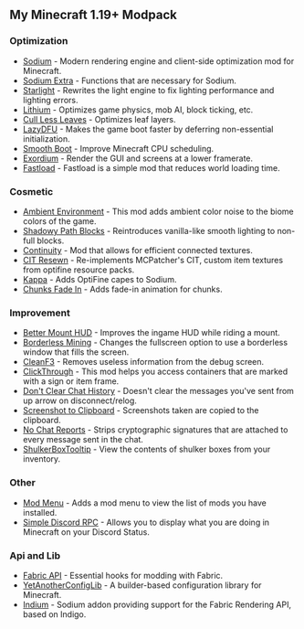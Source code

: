 ## My Minecraft 1.19+ Modpack 
### Optimization
-  	[Sodium](https://modrinth.com/mod/sodium) - Modern rendering engine and client-side optimization mod for Minecraft.
-  	[Sodium Extra](https://modrinth.com/mod/sodium-extra) - Functions that are necessary for Sodium.
-  	[Starlight](https://modrinth.com/mod/starlight) - Rewrites the light engine to fix lighting performance and lighting errors.
-  	[Lithium](https://modrinth.com/mod/lithium) - Optimizes game physics, mob AI, block ticking, etc.
-  	[Cull Less Leaves](https://modrinth.com/mod/cull-less-leaves) - Optimizes leaf layers.
-  	[LazyDFU](https://modrinth.com/mod/lazydfu) - Makes the game boot faster by deferring non-essential initialization.
-  	[Smooth Boot](https://modrinth.com/mod/smoothboot-fabric) - Improve Minecraft CPU scheduling.
-  	[Exordium](https://modrinth.com/mod/exordium) - Render the GUI and screens at a lower framerate.
-  	[Fastload](https://modrinth.com/mod/fastload) - Fastload is a simple mod that reduces world loading time.
### Cosmetic
-  	[Ambient Environment](https://www.curseforge.com/minecraft/mc-mods/ambient-environment/files) - This mod adds ambient color noise to the biome colors of the game.
-  	[Shadowy Path Blocks](https://modrinth.com/mod/sodium-shadowy-path-blocks) - Reintroduces vanilla-like smooth lighting to non-full blocks.
-  	[Continuity](https://modrinth.com/mod/continuity) - Mod that allows for efficient connected textures.
-  	[CIT Resewn](https://modrinth.com/mod/cit-resewn) - Re-implements MCPatcher's CIT, custom item textures from optifine resource packs.
-  	[Kappa](https://modrinth.com/mod/kappa) - Adds OptiFine capes to Sodium.
-   [Chunks Fade In](https://modrinth.com/mod/chunks-fade-in) - Adds fade-in animation for chunks.
### Improvement
-  	[Better Mount HUD](https://modrinth.com/mod/better-mount-hud) - Improves the ingame HUD while riding a mount.
-  	[Borderless Mining](https://www.curseforge.com/minecraft/mc-mods/borderless-mining/files/4442859) - Changes the fullscreen option to use a borderless window that fills the screen.
-  	[CleanF3](https://modrinth.com/mod/clean-f3) - Removes useless information from the debug screen.
-  	[ClickThrough](https://modrinth.com/mod/clickthrough) - This mod helps you access containers that are marked with a sign or item frame. 
-  	[Don't Clear Chat History](https://modrinth.com/mod/dcch) - Doesn't clear the messages you've sent from up arrow on disconnect/relog.
-  	[Screenshot to Clipboard](https://modrinth.com/mod/screenshot-to-clipboard) - Screenshots taken are copied to the clipboard.
-  	[No Chat Reports](https://modrinth.com/mod/no-chat-reports) - Strips cryptographic signatures that are attached to every message sent in the chat.
-   [ShulkerBoxTooltip](https://modrinth.com/mod/shulkerboxtooltip) - View the contents of shulker boxes from your inventory.
### Other
-  	[Mod Menu](https://modrinth.com/mod/modmenu) - Adds a mod menu to view the list of mods you have installed.
-   [Simple Discord RPC](https://www.curseforge.com/minecraft/mc-mods/simple-discord-rpc) - Allows you to display what you are doing in Minecraft on your Discord Status.
### Api and Lib
-  	[Fabric API](https://modrinth.com/mod/fabric-api) - Essential hooks for modding with Fabric.
-  	[YetAnotherConfigLib](https://modrinth.com/mod/yacl) - A builder-based configuration library for Minecraft.
-  	[Indium](https://modrinth.com/mod/indium) - Sodium addon providing support for the Fabric Rendering API, based on Indigo.

